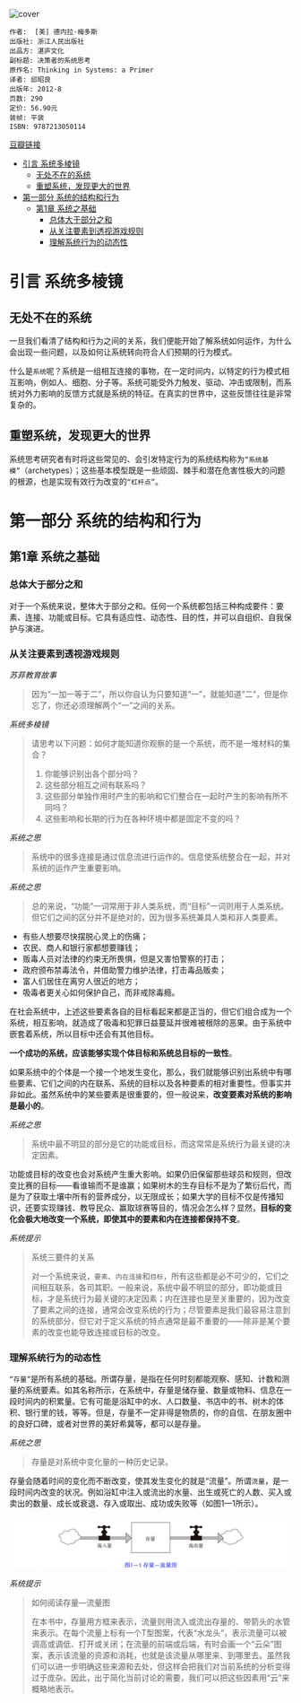 ![cover](https://img9.doubanio.com/view/subject/s/public/s11180396.jpg)

    作者:  [美] 德内拉·梅多斯
    出版社: 浙江人民出版社
    出品方: 湛庐文化
    副标题: 决策者的系统思考
    原作名: Thinking in Systems: a Primer
    译者: 邱昭良
    出版年: 2012-8
    页数: 290
    定价: 56.90元
    装帧: 平装
    ISBN: 9787213050114

[豆瓣链接](https://book.douban.com/subject/11528220/)

- [引言 系统多棱镜](#引言-系统多棱镜)
  - [无处不在的系统](#无处不在的系统)
  - [重塑系统，发现更大的世界](#重塑系统发现更大的世界)
- [第一部分 系统的结构和行为](#第一部分-系统的结构和行为)
  - [第1章 系统之基础](#第1章-系统之基础)
    - [总体大于部分之和](#总体大于部分之和)
    - [从关注要素到透视游戏规则](#从关注要素到透视游戏规则)
    - [理解系统行为的动态性](#理解系统行为的动态性)

# 引言 系统多棱镜
## 无处不在的系统
一旦我们看清了结构和行为之间的关系，我们便能开始了解系统如何运作，为什么会出现一些问题，以及如何让系统转向符合人们预期的行为模式。

什么是`系统`呢？系统是一组相互连接的事物，在一定时间内，以特定的行为模式相互影响，例如人、细胞、分子等。系统可能受外力触发、驱动、冲击或限制，而系统对外力影响的反馈方式就是系统的特征。在真实的世界中，这些反馈往往是非常复杂的。

## 重塑系统，发现更大的世界
系统思考研究者有时将这些常见的、会引发特定行为的系统结构称为`“系统基模”`（archetypes）；这些基本模型既是一些顽固、棘手和潜在危害性极大的问题的根源，也是实现有效行为改变的`“杠杆点”`。

# 第一部分 系统的结构和行为
## 第1章 系统之基础
### 总体大于部分之和
对于一个系统来说，整体大于部分之和。任何一个系统都包括三种构成要件：要素、连接、功能或目标。它具有适应性、动态性、目的性，并可以自组织、自我保护与演进。

### 从关注要素到透视游戏规则
_苏菲教育故事_

>因为“一加一等于二”，所以你自认为只要知道“一”，就能知道“二”，但是你忘了，你还必须理解两个“一”之间的关系。

_系统多棱镜_

>请思考以下问题：如何才能知道你观察的是一个系统，而不是一堆材料的集合？
>
>1. 你能够识别出各个部分吗？
>2. 这些部分相互之间有联系吗？
>3. 这些部分单独作用时产生的影响和它们整合在一起时产生的影响有所不同吗？
>4. 这些影响和长期的行为在各种环境中都是固定不变的吗？

_系统之思_

>系统中的很多连接是通过信息流进行运作的。信息使系统整合在一起，并对系统的运作产生重要影响。

_系统之思_

>总的来说，“功能”一词常用于非人类系统，而“目标”一词则用于人类系统。但它们之间的区分并不是绝对的，因为很多系统兼具人类和非人类要素。

- 有些人想要尽快摆脱心灵上的伤痛；
- 农民、商人和银行家都想要赚钱；
- 贩毒人员对法律的约束无所畏惧，但是又害怕警察的打击；
- 政府颁布禁毒法令，并借助警力维护法律，打击毒品贩卖；
- 富人们居住在离穷人很近的地方；
- 吸毒者更关心如何保护自己，而非戒除毒瘾。

在社会系统中，上述这些要素各自的目标看起来都是正当的，但它们组合成为一个系统，相互影响，就造成了吸毒和犯罪日益蔓延并很难被根除的恶果。由于系统中嵌套着系统，所以目标中还会有其他目标。

**一个成功的系统，应该能够实现个体目标和系统总目标的一致性**。

如果系统中的个体是一个接一个地发生变化，那么，我们就能够识别出系统中有哪些要素、它们之间的内在联系、系统的目标以及各种要素的相对重要性。但事实并非如此。虽然系统中的某些要素是很重要的，但一般说来，**改变要素对系统的影响是最小的**。

_系统之思_

>系统中最不明显的部分是它的功能或目标，而这常常是系统行为最关键的决定因素。

功能或目标的改变也会对系统产生重大影响。如果仍旧保留那些球员和规则，但改变比赛的目标——看谁输而不是谁赢；如果树木的生存目标不是为了繁衍后代，而是为了获取土壤中所有的营养成分，以无限成长；如果大学的目标不仅是传播知识，还要实现赚钱、教导民众、赢取球赛等目的，情况会怎么样？显然，**目标的变化会极大地改变一个系统，即使其中的要素和内在连接都保持不变**。

_系统提示_
>系统三要件的关系
>
>对一个系统来说，`要素`、`内在连接`和`目标`，所有这些都是必不可少的，它们之间相互联系，各司其职。一般来说，系统中最不明显的部分，即功能或目标，才是系统行为最关键的决定因素；内在连接也是至关重要的，因为改变了要素之间的连接，通常会改变系统的行为；尽管要素是我们最容易注意到的系统部分，但它对于定义系统的特点通常是最不重要的——除非是某个要素的改变也能导致连接或目标的改变。

### 理解系统行为的动态性
`“存量”`是所有系统的基础。所谓存量，是指在任何时刻都能观察、感知、计数和测量的系统要素。如其名称所示，在系统中，存量是储存量、数量或物料、信息在一段时间内的积累量。它有可能是浴缸中的水、人口数量、书店中的书、树木的体积、银行里的钱，等等。但是，存量不一定非得是物质的，你的自信、在朋友圈中的良好口碑，或者对世界的美好希冀等，都可以是存量。

_系统之思_

>存量是对系统中变化量的一种历史记录。

存量会随着时间的变化而不断改变，使其发生变化的就是“流量”。所谓`流量`，是一段时间内改变的状况。例如浴缸中注入或流出的水量、出生或死亡的人数、买入或卖出的数量、成长或衰退、存入或取出、成功或失败等（如图1—1所示）。

![](ThinkingInSystems1.png)

_系统提示_

>如何阅读存量—流量图
>
>在本书中，存量用方框来表示，流量则用流入或流出存量的、带箭头的水管来表示。在每个流量上标有一个T型图案，代表“水龙头”，表示流量可以被调高或调低、打开或关闭；在流量的前端或后端，有时会画一个“云朵”图案，表示该流量的资源和消耗，也就是该流量从哪里来、到哪里去。虽然我们可以进一步明确这些来源和去处，但这样会把我们对当前系统的分析变得过于庞杂。因此，出于简化当前讨论的需要，我们可以把这些因素用“云”来概略地表示。

















































































































